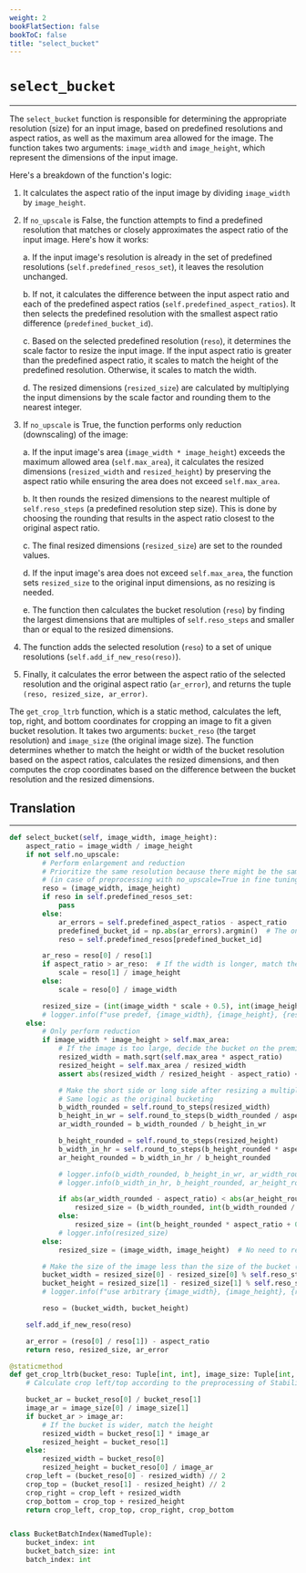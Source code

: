 ```yaml
---
weight: 2
bookFlatSection: false
bookToC: false
title: "select_bucket"
---
```


<!--markdownlint-disable MD025 -->

# `select_bucket`

---

The `select_bucket` function is responsible for determining the appropriate resolution (size) for an input image, based on predefined resolutions and aspect ratios, as well as the maximum area allowed for the image. The function takes two arguments: `image_width` and `image_height`, which represent the dimensions of the input image.

Here's a breakdown of the function's logic:

1. It calculates the aspect ratio of the input image by dividing `image_width` by `image_height`.

2. If `no_upscale` is False, the function attempts to find a predefined resolution that matches or closely approximates the aspect ratio of the input image. Here's how it works:

   a. If the input image's resolution is already in the set of predefined resolutions (`self.predefined_resos_set`), it leaves the resolution unchanged.

   b. If not, it calculates the difference between the input aspect ratio and each of the predefined aspect ratios (`self.predefined_aspect_ratios`). It then selects the predefined resolution with the smallest aspect ratio difference (`predefined_bucket_id`).

   c. Based on the selected predefined resolution (`reso`), it determines the scale factor to resize the input image. If the input aspect ratio is greater than the predefined aspect ratio, it scales to match the height of the predefined resolution. Otherwise, it scales to match the width.

   d. The resized dimensions (`resized_size`) are calculated by multiplying the input dimensions by the scale factor and rounding them to the nearest integer.

3. If `no_upscale` is True, the function performs only reduction (downscaling) of the image:

   a. If the input image's area (`image_width * image_height`) exceeds the maximum allowed area (`self.max_area`), it calculates the resized dimensions (`resized_width` and `resized_height`) by preserving the aspect ratio while ensuring the area does not exceed `self.max_area`.

   b. It then rounds the resized dimensions to the nearest multiple of `self.reso_steps` (a predefined resolution step size). This is done by choosing the rounding that results in the aspect ratio closest to the original aspect ratio.

   c. The final resized dimensions (`resized_size`) are set to the rounded values.

   d. If the input image's area does not exceed `self.max_area`, the function sets `resized_size` to the original input dimensions, as no resizing is needed.

   e. The function then calculates the bucket resolution (`reso`) by finding the largest dimensions that are multiples of `self.reso_steps` and smaller than or equal to the resized dimensions.

4. The function adds the selected resolution (`reso`) to a set of unique resolutions (`self.add_if_new_reso(reso)`).

5. Finally, it calculates the error between the aspect ratio of the selected resolution and the original aspect ratio (`ar_error`), and returns the tuple `(reso, resized_size, ar_error)`.

The `get_crop_ltrb` function, which is a static method, calculates the left, top, right, and bottom coordinates for cropping an image to fit a given bucket resolution. It takes two arguments: `bucket_reso` (the target resolution) and `image_size` (the original image size). The function determines whether to match the height or width of the bucket resolution based on the aspect ratios, calculates the resized dimensions, and then computes the crop coordinates based on the difference between the bucket resolution and the resized dimensions.

## Translation

---

```python
def select_bucket(self, image_width, image_height):
    aspect_ratio = image_width / image_height
    if not self.no_upscale:
        # Perform enlargement and reduction
        # Prioritize the same resolution because there might be the same aspect ratio
        # (in case of preprocessing with no_upscale=True in fine tuning)
        reso = (image_width, image_height)
        if reso in self.predefined_resos_set:
            pass
        else:
            ar_errors = self.predefined_aspect_ratios - aspect_ratio
            predefined_bucket_id = np.abs(ar_errors).argmin()  # The one with the least aspect ratio error other than the resolution
            reso = self.predefined_resos[predefined_bucket_id]

        ar_reso = reso[0] / reso[1]
        if aspect_ratio > ar_reso:  # If the width is longer, match the height
            scale = reso[1] / image_height
        else:
            scale = reso[0] / image_width

        resized_size = (int(image_width * scale + 0.5), int(image_height * scale + 0.5))
        # logger.info(f"use predef, {image_width}, {image_height}, {reso}, {resized_size}")
    else:
        # Only perform reduction
        if image_width * image_height > self.max_area:
            # If the image is too large, decide the bucket on the premise of reducing it while keeping the aspect ratio
            resized_width = math.sqrt(self.max_area * aspect_ratio)
            resized_height = self.max_area / resized_width
            assert abs(resized_width / resized_height - aspect_ratio) < 1e-2, "aspect is illegal"

            # Make the short side or long side after resizing a multiple of reso_steps: choose the one with less aspect ratio difference
            # Same logic as the original bucketing
            b_width_rounded = self.round_to_steps(resized_width)
            b_height_in_wr = self.round_to_steps(b_width_rounded / aspect_ratio)
            ar_width_rounded = b_width_rounded / b_height_in_wr

            b_height_rounded = self.round_to_steps(resized_height)
            b_width_in_hr = self.round_to_steps(b_height_rounded * aspect_ratio)
            ar_height_rounded = b_width_in_hr / b_height_rounded

            # logger.info(b_width_rounded, b_height_in_wr, ar_width_rounded)
            # logger.info(b_width_in_hr, b_height_rounded, ar_height_rounded)

            if abs(ar_width_rounded - aspect_ratio) < abs(ar_height_rounded - aspect_ratio):
                resized_size = (b_width_rounded, int(b_width_rounded / aspect_ratio + 0.5))
            else:
                resized_size = (int(b_height_rounded * aspect_ratio + 0.5), b_height_rounded)
            # logger.info(resized_size)
        else:
            resized_size = (image_width, image_height)  # No need to resize

        # Make the size of the image less than the size of the bucket (crop without padding)
        bucket_width = resized_size[0] - resized_size[0] % self.reso_steps
        bucket_height = resized_size[1] - resized_size[1] % self.reso_steps
        # logger.info(f"use arbitrary {image_width}, {image_height}, {resized_size}, {bucket_width}, {bucket_height}")

        reso = (bucket_width, bucket_height)

    self.add_if_new_reso(reso)

    ar_error = (reso[0] / reso[1]) - aspect_ratio
    return reso, resized_size, ar_error

@staticmethod
def get_crop_ltrb(bucket_reso: Tuple[int, int], image_size: Tuple[int, int]):
    # Calculate crop left/top according to the preprocessing of Stability AI. Crop right is calculated for flip augmentation.

    bucket_ar = bucket_reso[0] / bucket_reso[1]
    image_ar = image_size[0] / image_size[1]
    if bucket_ar > image_ar:
        # If the bucket is wider, match the height
        resized_width = bucket_reso[1] * image_ar
        resized_height = bucket_reso[1]
    else:
        resized_width = bucket_reso[0]
        resized_height = bucket_reso[0] / image_ar
    crop_left = (bucket_reso[0] - resized_width) // 2
    crop_top = (bucket_reso[1] - resized_height) // 2
    crop_right = crop_left + resized_width
    crop_bottom = crop_top + resized_height
    return crop_left, crop_top, crop_right, crop_bottom


class BucketBatchIndex(NamedTuple):
    bucket_index: int
    bucket_batch_size: int
    batch_index: int
```
